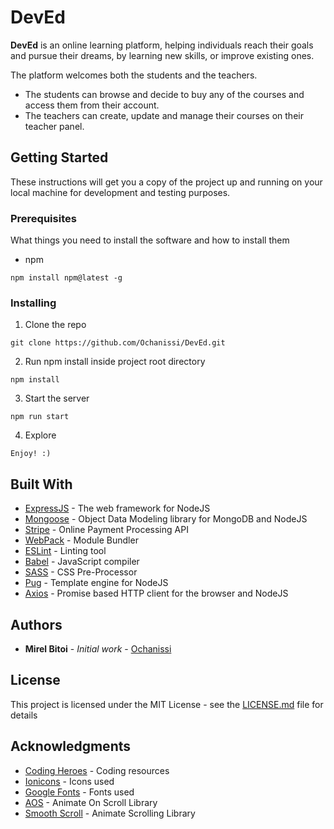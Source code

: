 # DevEd

**DevEd** is an online learning platform, helping individuals reach their goals and pursue their dreams, by learning new skills, or improve existing ones.

The platform welcomes both the students and the teachers.

- The students can browse and decide to buy any of the courses and access them from their account.
- The teachers can create, update and manage their courses on their teacher panel.

## Getting Started

These instructions will get you a copy of the project up and running on your local machine for development and testing purposes.

### Prerequisites

What things you need to install the software and how to install them

- npm

```
npm install npm@latest -g
```

### Installing

1. Clone the repo

```
git clone https://github.com/Ochanissi/DevEd.git
```

2. Run npm install inside project root directory

```
npm install
```

3. Start the server

```
npm run start
```

4. Explore

```
Enjoy! :)
```

## Built With

- [ExpressJS](https://expressjs.com/) - The web framework for NodeJS
- [Mongoose](https://mongoosejs.com/docs/) - Object Data Modeling library for MongoDB and NodeJS
- [Stripe](https://stripe.com/docs/) - Online Payment Processing API
- [WebPack](https://webpack.js.org/) - Module Bundler
- [ESLint](https://eslint.org/docs/user-guide/getting-started/) - Linting tool
- [Babel](https://babeljs.io/docs/) - JavaScript compiler
- [SASS](https://sass-lang.com/) - CSS Pre-Processor
- [Pug](https://pugjs.org/api/getting-started.html) - Template engine for NodeJS
- [Axios](https://github.com/axios/axios) - Promise based HTTP client for the browser and NodeJS

## Authors

- **Mirel Bitoi** - _Initial work_ - [Ochanissi](https://github.com/Ochanissi)

## License

This project is licensed under the MIT License - see the [LICENSE.md](LICENSE.md) file for details

## Acknowledgments

- [Coding Heroes](https://codingheroes.io/resources/) - Coding resources
- [Ionicons](https://ionicons.com/) - Icons used
- [Google Fonts](https://fonts.google.com/) - Fonts used
- [AOS](https://michalsnik.github.io/aos/) - Animate On Scroll Library
- [Smooth Scroll](https://github.com/cferdinandi/smooth-scroll) - Animate Scrolling Library
